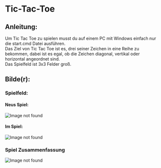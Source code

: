 # Tic-Tac-Toe

## Anleitung:
Um Tic Tac Toe zu spielen musst du auf einem PC mit Windows einfach nur die start.cmd Datei ausführen.<br/>
Das Ziel von Tic Tac Toe ist es, drei seiner Zeichen in eine Reihe zu bekommen, dabei ist es egal, ob die Zeichen diagonal, vertikal oder horizontal angeordnet sind.<br/>
Das Spielfeld ist 3x3 Felder groß.

## Bilde(r):
### Spielfeld:
#### Neus Spiel:
![Image not found][clear_game_field]
#### Im Spiel:
![Image not found][used_game_field]
### Spiel Zusammenfassung
![Image not found][game_summary]


[clear_game_field]: https://nivram710.ddns.net/res/images/devel/tic-tac-toe/clear_game_field.png "Leeres Spielfeld"
[used_game_field]: https://nivram710.ddns.net/res/images/devel/tic-tac-toe/used_game_field.png "Spielfeld während eines Spiels"
[game_summary]: https://nivram710.ddns.net/res/images/devel/tic-tac-toe/game_summary.png "Spiel Zusammenfassung"